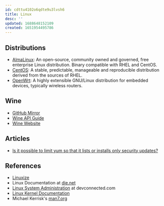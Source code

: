 ```yaml
---
id: cdttu4102o6qdte9u3lvsh6
title: Linux
desc: ''
updated: 1688648152109
created: 1651954495786
---
```


## Distributions

- [AlmaLinux](https://almalinux.org): An open-source, community owned and governed, free enterprise Linux distribution.
Binary compatible with RHEL and CentOS.
- [CentOS](https://www.centos.org): A stable, predictable, manageable and reproducible distribution derived from the sources of RHEL.
- [OpenWrt](https://openwrt.org): A highly extensible GNU/Linux distribution for embedded devices, typically wireless routers.

## Wine

- [GitHub Mirror](https://github.com/wine-mirror/wine)
- [Wine API Guide](https://source.winehq.org/WineAPI/)
- [Wine Website](https://www.winehq.org/)

## Articles

- [Is it possible to limit yum so that it lists or installs only security updates?](https://access.redhat.com/solutions/10021)

## References

- [Linuxize](https://linuxize.com/)
- Linux Documentation at [die.net](https://linux.die.net/)
- [Linux System Administration](https://devconnected.com/category/linux-administration/) at devconnected.com
- [Linux Kernel Documentation](https://docs.kernel.org/)
- Michael Kerrisk's [man7.org](https://man7.org/index.html)
